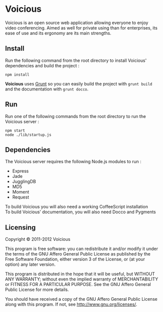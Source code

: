 # Voicious

Voicious is an open source web application allowing everyone to enjoy video conferencing.
Aimed as well for private using than for enterprises, its ease of use and its ergonomy are its main strengths.

## Install

Run the following command from the root directory to install Voicious' dependencies and build the project :
<pre><code>npm install</code></pre>

**Voicious** uses [Grunt](http://gruntjs.com) so you can easily build the project with `grunt build` and the documentation with `grunt docco`.

## Run

Run one of the following commands from the root directory to run the Voicious server :  
<pre><code>npm start
node ./lib/startup.js</code></pre>

## Dependencies

The Voicious server requires the following Node.js modules to run :

* Express
* Jade
* JugglingDB
* MD5
* Moment
* Request


To build Voicious you will also need a working CoffeeScript installation  
To build Voicious' documentation, you will also need Docco and Pygments

## Licensing

Copyright &copy; 2011-2012  Voicious

This program is free software: you can redistribute it and/or modify it under the terms of the
GNU Affero General Public License as published by the Free Software Foundation, either version
3 of the License, or (at your option) any later version.

This program is distributed in the hope that it will be useful, but WITHOUT ANY WARRANTY;
without even the implied warranty of MERCHANTABILITY or FITNESS FOR A PARTICULAR PURPOSE.
See the GNU Affero General Public License for more details.

You should have received a copy of the GNU Affero General Public License along with this
program. If not, see <http://www.gnu.org/licenses/>.
